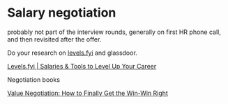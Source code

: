 # Salary negotiation

probably not part of the interview rounds, generally on first HR phone call, and then revisited after the offer. 

Do your research on [levels.fyi](http://levels.fyi) and glassdoor. 

[Levels.fyi | Salaries & Tools to Level Up Your Career](https://www.levels.fyi/)

Negotiation books

[Value Negotiation: How to Finally Get the Win-Win Right](https://www.amazon.com/Value-Negotiation-Finally-Win-Win-Right-ebook/dp/B00BBDLIP6)